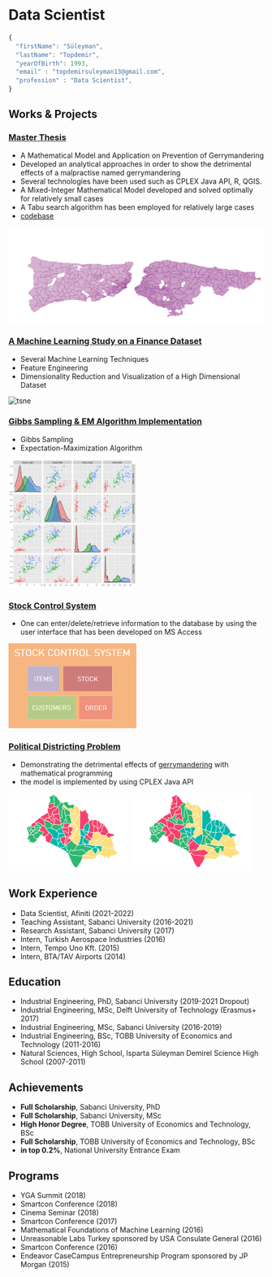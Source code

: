# Data Scientist
```javascript
{
  "firstName": "Süleyman",
  "lastName": "Topdemir",
  "yearOfBirth": 1993,
  "email" : "topdemirsuleyman13@gmail.com",
  "profession" : "Data Scientist",  
}
```
## Works & Projects

### [Master Thesis](https://research.sabanciuniv.edu/id/eprint/36870/)
- A Mathematical Model and Application on Prevention of Gerrymandering
- Developed an analytical approaches in order to show the detrimental effects of a malpractise named gerrymandering
- Several technologies have been used such as CPLEX Java API, R, QGIS.
- A Mixed-Integer Mathematical Model developed and solved optimally for relatively small cases
- A Tabu search algorithm has been employed for relatively large cases
- [codebase](https://github.com/stopdemir/Tabu-Search-Implementation)
<p>
 <img src="/assets/img/istanbul.png" />
</p>

### [A Machine Learning Study on a Finance Dataset](https://github.com/stopdemir/Machine-Learning-Study)
- Several Machine Learning Techniques
- Feature Engineering
- Dimensionality Reduction and Visualization of a High Dimensional Dataset
  
![tsne](https://github.com/stopdemir/stopdemir.github.io/assets/34776037/1700e93c-6343-4af2-9f3f-ca3c4bbb85aa)


### [Gibbs Sampling & EM Algorithm Implementation](https://github.com/stopdemir/Gibbs-Sampling-EM-Algorithm-Implementation-/blob/master/Final%20Report.pdf)
- Gibbs Sampling
- Expectation-Maximization Algorithm
<p>
 <img src="/assets/img/pair_diagram.png" width="50%" height="50%" />
</p>
  
### [Stock Control System](https://github.com/stopdemir/stock-control-system-MS-Access)

- One can enter/delete/retrieve information to the database by using the user interface that has been developed on MS Access
<p>
 <img src="/assets/img/main_form.png" width="50%" height="50%" />
</p>

### [Political Districting Problem](https://github.com/stopdemir/Political-Districting-Problem)
- Demonstrating the detrimental effects of [gerrymandering](https://www.britannica.com/topic/Moore-v-Harper) with mathematical programming
- the model is implemented by using CPLEX Java API
<p>
 <img src="/assets/img/yes.png" width="47%" height="47%" />
 <img src="assets/img/no.png" width="47%" height="47%" /> 
</p>

## Work Experience
- Data Scientist, Afiniti (2021-2022)
- Teaching Assistant, Sabanci University (2016-2021)
- Research Assistant, Sabanci University (2017)
- Intern, Turkish Aerospace Industries (2016)
- Intern, Tempo Uno Kft. (2015)
- Intern, BTA/TAV Airports (2014)

## Education
- Industrial Engineering, PhD, Sabanci University (2019-2021 Dropout)
- Industrial Engineering, MSc, Delft University of Technology (Erasmus+ 2017)
- Industrial Engineering, MSc, Sabanci University (2016-2019)
- Industrial Engineering, BSc, TOBB University of Economics and Technology (2011-2016)
- Natural Sciences, High School, Isparta Süleyman Demirel Science High School (2007-2011)

## Achievements
- **Full Scholarship**, Sabanci University, PhD
- **Full Scholarship**, Sabanci University, MSc
- **High Honor Degree**, TOBB University of Economics and Technology, BSc
- **Full Scholarship**, TOBB University of Economics and Technology, BSc
- **in top 0.2%**, National University Entrance Exam

## Programs

- YGA Summit (2018)
- Smartcon Conference (2018)
- Cinema Seminar (2018)
- Smartcon Conference (2017)
- Mathematical Foundations of Machine Learning (2016)
- Unreasonable Labs Turkey sponsored by USA Consulate General (2016)
- Smartcon Conference (2016)
- Endeavor CaseCampus Entrepreneurship Program sponsored by JP Morgan (2015)


